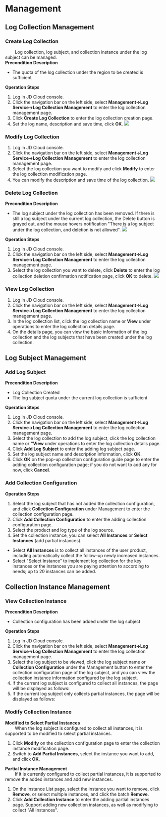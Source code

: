 # Management

## Log Collection Management
### Create Log Collection   
&#160;&#160;&#160;&#160;&#160;&#160;&#160;&#160;Log collection, log subject, and collection instance under the log subject can be managed.  
**Precondition Description**  
- The quota of the log collection under the region to be created is sufficient

**Operation Steps**
1.	 Log in JD Cloud console.
2. 	Click the navigation bar on the left side, select **Management->Log Service->Log Collection Management** to enter the log collection management page.
3. 	Click **Create Log Collection** to enter the log collection creation page.
4. 	Set the log name, description and save time, click **OK**.
![](https://github.com/luolei-laurel/cn-1/blob/patch-1/image/LogService/cjrzj.png)

### Modify Log Collection
1.	 Log in JD Cloud console.
2. 	Click the navigation bar on the left side, select **Management->Log Service->Log Collection Management** to enter the log collection management page.
3. 	Select the log collection you want to modify and click **Modify** to enter the log collection modification page.
4. 	You can modify the description and save time of the log collection.
![](https://raw.githubusercontent.com/luolei-laurel/cn-1/patch-1/image/LogService/editLogSet.png)

### Delete Log Collection

**Precondition Description**  
- The log subject under the log collection has been removed. If there is still a log subject under the current log collection, the Delete button is grayed out, and the mouse hovers notification "There is a log subject under the log collection, and deletion is not allowed".
![](https://raw.githubusercontent.com/luolei-laurel/cn-1/patch-1/image/LogService/deleteLogSet_WithLogSet.png)

**Operation Steps**
1.	 Log in JD Cloud console.
2. 	Click the navigation bar on the left side, select **Management->Log Service->Log Collection Management** to enter the log collection management page.
3. 	Select the log collection you want to delete, click **Delete** to enter the log collection deletion confirmation notification page, click **OK** to delete.
![](https://raw.githubusercontent.com/luolei-laurel/cn-1/patch-1/image/LogService/deleteLogSet_NoLogSet.png)



### View Log Collection
1.	 Log in JD Cloud console.
2. 	Click the navigation bar on the left side, select **Management->Log Service->Log Collection Management** to enter the log collection management page.
3. 	In the log collection list, click the log collection name or **View** under operations to enter the log collection details page.
4. 	On the details page, you can view the basic information of the log collection and the log subjects that have been created under the log collection.

## Log Subject Management
### Add Log Subject
**Precondition Description**  
- Log Collection Created  
- The log subject quota under the current log collection is sufficient

**Operation Steps**
1.	 Log in JD Cloud console.
2. 	Click the navigation bar on the left side, select **Management->Log Service->Log Collection Management** to enter the log collection management page.
3. 	Select the log collection to add the log subject, click the log collection name or **"View** under operations to enter the log collection details page.
4. 	Click **Add Log Subject** to enter the adding log subject page.
5. 	Set the log subject name and description information, click **OK**.
6. 	Click **OK** on the pop-up collection configuration guide page to enter the adding collection configuration page; if you do not want to add any for now, click **Cancel**.

### Add Collection Configuration
**Operation Steps**
1. 	Select the log subject that has not added the collection configuration, and click **Collection Configuration** under Management to enter the collection configuration page.
2. 	Click **Add Collection Configuration** to enter the adding collection configuration page.
3. 	Select the product and log type of the log source.
4. 	Set the collection instance, you can select **All Instances** or **Select Instances** (add partial instances).
- Select **All Instances** is to collect all instances of the user product, including automatically collect the follow-up newly increased instances.
- Select "Select Instance" to implement log collection for the key instances or the instances you are paying attention to according to needs; up to 20 instances can be added.

## Collection Instance Management
### View Collection Instance
**Precondition Description**
- Collection configuration has been added under the log subject

**Operation Steps**
1.	 Log in JD Cloud console.
2. 	Click the navigation bar on the left side, select **Management->Log Service->Log Collection Management** to enter the log collection management page.
3. 	Select the log subject to be viewed, click the log subject name or **Collection Configuration** under the Management button to enter the collection configuration page of the log subject, and you can view the collection instance information configured by the log subject.
4. 	If the current log subject is configured to collect all instances, the page will be displayed as follows:
5. 	If the current log subject only collects partial instances, the page will be displayed as follows:

### Modify Collection Instance
**Modified to Select Partial Instances**  
&#160;&#160;&#160;&#160;&#160;&#160;&#160;&#160;When the log subject is configured to collect all instances, it is supported to be modified to select partial instances.
1. 	Click **Modify** on the collection configuration page to enter the collection instance modification page. 
2. 	Switch to **Add Partial Instances**, select the instance you want to add, and click **OK**.

**Partial Instance Management**  
&#160;&#160;&#160;&#160;&#160;&#160;&#160;&#160;If it is currently configured to collect partial instances, it is supported to remove the added instances and add new instances.
1. 	On the Instance List page, select the instance you want to remove, click **Remove**, or select multiple instances, and click the batch **Remove**.
2. 	Click **Add Collection Instance** to enter the adding partial instances page. Support adding new collection instances, as well as modifying to collect "All Instances".

